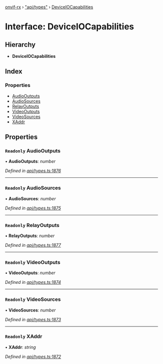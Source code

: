 [onvif-rx](../README.md) › ["api/types"](../modules/_api_types_.md) › [DeviceIOCapabilities](_api_types_.deviceiocapabilities.md)

# Interface: DeviceIOCapabilities

## Hierarchy

* **DeviceIOCapabilities**

## Index

### Properties

* [AudioOutputs](_api_types_.deviceiocapabilities.md#readonly-audiooutputs)
* [AudioSources](_api_types_.deviceiocapabilities.md#readonly-audiosources)
* [RelayOutputs](_api_types_.deviceiocapabilities.md#readonly-relayoutputs)
* [VideoOutputs](_api_types_.deviceiocapabilities.md#readonly-videooutputs)
* [VideoSources](_api_types_.deviceiocapabilities.md#readonly-videosources)
* [XAddr](_api_types_.deviceiocapabilities.md#readonly-xaddr)

## Properties

### `Readonly` AudioOutputs

• **AudioOutputs**: *number*

*Defined in [api/types.ts:1876](https://github.com/patrickmichalina/onvif-rx/blob/3e9b152/src/api/types.ts#L1876)*

___

### `Readonly` AudioSources

• **AudioSources**: *number*

*Defined in [api/types.ts:1875](https://github.com/patrickmichalina/onvif-rx/blob/3e9b152/src/api/types.ts#L1875)*

___

### `Readonly` RelayOutputs

• **RelayOutputs**: *number*

*Defined in [api/types.ts:1877](https://github.com/patrickmichalina/onvif-rx/blob/3e9b152/src/api/types.ts#L1877)*

___

### `Readonly` VideoOutputs

• **VideoOutputs**: *number*

*Defined in [api/types.ts:1874](https://github.com/patrickmichalina/onvif-rx/blob/3e9b152/src/api/types.ts#L1874)*

___

### `Readonly` VideoSources

• **VideoSources**: *number*

*Defined in [api/types.ts:1873](https://github.com/patrickmichalina/onvif-rx/blob/3e9b152/src/api/types.ts#L1873)*

___

### `Readonly` XAddr

• **XAddr**: *string*

*Defined in [api/types.ts:1872](https://github.com/patrickmichalina/onvif-rx/blob/3e9b152/src/api/types.ts#L1872)*
